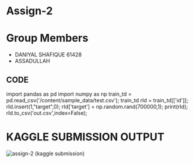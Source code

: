 # Assign-2 

# Group Members
- DANIYAL SHAFIQUE 61428 
-  ASSADULLAH

## CODE

import pandas as pd
import numpy as np
train_td = pd.read_csv('/content/sample_data/test.csv');
train_td
rId = train_td[['id']];
rId.insert(1,"target",0);
rId['target'] = np.random.rand(700000,1);
print(rId);
rId.to_csv('out.csv',index=False);

# KAGGLE SUBMISSION OUTPUT

![assign-2 (kaggle submission)](https://user-images.githubusercontent.com/43805740/168909956-67433c6e-64f6-4f48-9920-a3ed9564a3fc.PNG)
